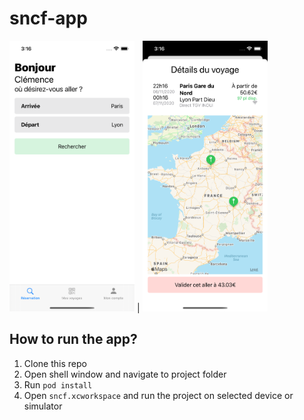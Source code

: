 # sncf-app

<img src="https://raw.githubusercontent.com/m-rtin/sncf-app/main/start.png" width="200">  |  <img src="https://raw.githubusercontent.com/m-rtin/sncf-app/main/reservation.png" width="200">

## How to run the app?
1. Clone this repo
1. Open shell window and navigate to project folder
1. Run `pod install`
1. Open `sncf.xcworkspace` and run the project on selected device or simulator

